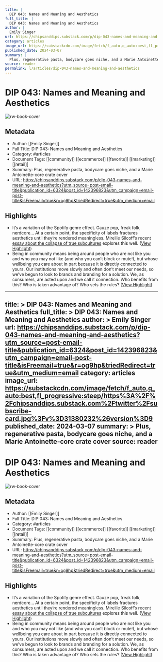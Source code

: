 ```yaml
---
title: |
  DIP 043: Names and Meaning and Aesthetics
full_title: |
  DIP 043: Names and Meaning and Aesthetics
author: |
  Emily Singer
url: https://chipsanddips.substack.com/p/dip-043-names-and-meaning-and-aesthetics?utm_source=post-email-title&publication_id=6324&post_id=142396823&utm_campaign=email-post-title&isFreemail=true&r=og9hp&triedRedirect=true&utm_medium=email
category: articles
image_url: https://substackcdn.com/image/fetch/f_auto,q_auto:best,fl_progressive:steep/https%3A%2F%2Fchipsanddips.substack.com%2Ftwitter%2Fsubscribe-card.jpg%3Fv%3D31380232%26version%3D9
published_date: 2024-03-07
summary: |
  Plus, regenerative pasta, bodycare goes niche, and a Marie Antoinette-core crate cover
source: reader
permalink: l/articles/dip-043-names-and-meaning-and-aesthetics
---
```

# DIP 043: Names and Meaning and Aesthetics

![rw-book-cover](https://substackcdn.com/image/fetch/f_auto,q_auto:best,fl_progressive:steep/https%3A%2F%2Fchipsanddips.substack.com%2Ftwitter%2Fsubscribe-card.jpg%3Fv%3D31380232%26version%3D9)

## Metadata
- Author: [[Emily Singer]]
- Full Title: DIP 043: Names and Meaning and Aesthetics
- Category: #articles
- Document Tags: [[community]] [[ecommerce]] [[favorite]] [[marketing]] [[retail]] 
- Summary: Plus, regenerative pasta, bodycare goes niche, and a Marie Antoinette-core crate cover
- URL: https://chipsanddips.substack.com/p/dip-043-names-and-meaning-and-aesthetics?utm_source=post-email-title&publication_id=6324&post_id=142396823&utm_campaign=email-post-title&isFreemail=true&r=og9hp&triedRedirect=true&utm_medium=email

## Highlights
- It’s a variation of the Spotify genre effect. Gauze pop, freak folk, nerdcore… At a certain point, the specificity of labels fractures aesthetics until they’re rendered meaningless. Mireille Silcoff’s recent [essay about the collapse of true subcultures](https://www.nytimes.com/2024/02/21/magazine/aesthetics-tiktok-teens.html?unlocked_article_code=1.aU0.V5Yg.mLTOCaGlf3wN&smid=url-share) explores this well. ([View Highlight](https://read.readwise.io/read/01hrs4x27gxeknaj91m692qt88))
- Being in community means being around people who are not like you and who you may not like (and who you can’t block or mute!), but whose wellbeing you care about in part because it is directly connected to yours.
  Our institutions move slowly and often don’t meet our needs, so we’ve begun to look to brands and branding for a solution.
  We, as consumers, are acted upon and we call it connection.
  Who benefits from this? Who is taken advantage of? Who sets the rules? ([View Highlight](https://read.readwise.io/read/01hrsc15js5ar4cacs40gytev0))


---
title: >
  DIP 043: Names and Meaning and Aesthetics
full_title: >
  DIP 043: Names and Meaning and Aesthetics
author: >
  Emily Singer
url: https://chipsanddips.substack.com/p/dip-043-names-and-meaning-and-aesthetics?utm_source=post-email-title&publication_id=6324&post_id=142396823&utm_campaign=email-post-title&isFreemail=true&r=og9hp&triedRedirect=true&utm_medium=email
category: articles
image_url: https://substackcdn.com/image/fetch/f_auto,q_auto:best,fl_progressive:steep/https%3A%2F%2Fchipsanddips.substack.com%2Ftwitter%2Fsubscribe-card.jpg%3Fv%3D31380232%26version%3D9
published_date: 2024-03-07
summary: >
  Plus, regenerative pasta, bodycare goes niche, and a Marie Antoinette-core crate cover
source: reader
---
# DIP 043: Names and Meaning and Aesthetics

![rw-book-cover](https://substackcdn.com/image/fetch/f_auto,q_auto:best,fl_progressive:steep/https%3A%2F%2Fchipsanddips.substack.com%2Ftwitter%2Fsubscribe-card.jpg%3Fv%3D31380232%26version%3D9)

## Metadata
- Author: [[Emily Singer]]
- Full Title: DIP 043: Names and Meaning and Aesthetics
- Category: #articles
- Document Tags: [[community]] [[ecommerce]] [[favorite]] [[marketing]] [[retail]] 
- Summary: Plus, regenerative pasta, bodycare goes niche, and a Marie Antoinette-core crate cover
- URL: https://chipsanddips.substack.com/p/dip-043-names-and-meaning-and-aesthetics?utm_source=post-email-title&publication_id=6324&post_id=142396823&utm_campaign=email-post-title&isFreemail=true&r=og9hp&triedRedirect=true&utm_medium=email

## Highlights
- It’s a variation of the Spotify genre effect. Gauze pop, freak folk, nerdcore… At a certain point, the specificity of labels fractures aesthetics until they’re rendered meaningless. Mireille Silcoff’s recent [essay about the collapse of true subcultures](https://www.nytimes.com/2024/02/21/magazine/aesthetics-tiktok-teens.html?unlocked_article_code=1.aU0.V5Yg.mLTOCaGlf3wN&smid=url-share) explores this well. ([View Highlight](https://read.readwise.io/read/01hrs4x27gxeknaj91m692qt88))
- Being in community means being around people who are not like you and who you may not like (and who you can’t block or mute!), but whose wellbeing you care about in part because it is directly connected to yours.
  Our institutions move slowly and often don’t meet our needs, so we’ve begun to look to brands and branding for a solution.
  We, as consumers, are acted upon and we call it connection.
  Who benefits from this? Who is taken advantage of? Who sets the rules? ([View Highlight](https://read.readwise.io/read/01hrsc15js5ar4cacs40gytev0))


